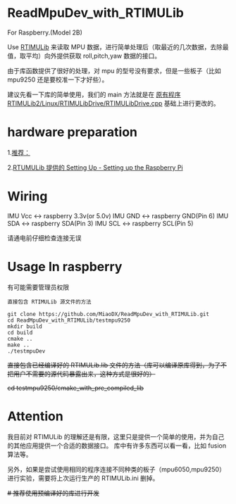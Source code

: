 # ReadMpuDev_with_RTIMULib

For Raspberry.(Model 2B)

Use [RTIMULib](https://github.com/richards-tech/RTIMULib2.git) 来读取 MPU 数据，进行简单处理后（取最近的几次数据，去除最值，取平均）向外提供获取 roll,pitch,yaw 数据的接口。

由于库函数提供了很好的处理，对 mpu 的型号没有要求，但是一些板子（比如 mpu9250 还是要校准一下才好些）。

建议先看一下库的简单使用，我们的 main 方法就是在 [原有程序 RTIMULib2/Linux/RTIMULibDrive/RTIMULibDrive.cpp](https://github.com/richards-tech/RTIMULib2/blob/e541f972db2bb30c294b99d3d4bd928c61e6bdf5/Linux/RTIMULibDrive/RTIMULibDrive.cpp) 基础上进行更改的。

# hardware preparation
1.[推荐：](http://blog.csdn.net/netccy/article/details/48474245)

2.[RTUMULib 提供的 Setting Up - Setting up the Raspberry Pi](https://github.com/richards-tech/RTIMULib2/blob/master/Linux/README.md)

# Wiring
IMU Vcc <-> raspberry 3.3v(or 5.0v)
IMU GND <-> raspberry GND(Pin 6)
IMU SDA <-> raspberry SDA(Pin 3)
IMU SCL <-> raspberry SCL(Pin 5)

请通电前仔细检查连接无误

# Usage In raspberry

有可能需要管理员权限

```shell
直接包含 RTIMULib 源文件的方法

git clone https://github.com/MiaoDX/ReadMpuDev_with_RTIMULib.git
cd ReadMpuDev_with_RTIMULib/testmpu9250
mkdir build
cd build
cmake ..
make ..
./testmpuDev
```



~~直接包含已经编译好的 RTIMULib.lib 文件的方法（库可以编译原库得到，为了不把用户不需要的源代码暴露出来，这种方式是很好的）~~

~~cd testmpu9250/cmake_with_pre_compiled_lib~~




# Attention
我目前对 RTIMULib 的理解还是有限，这里只是提供一个简单的使用，并为自己的其他应用提供一个合适的数据接口。
库中有许多东西可以看一看，比如 fusion 算法等。

另外，如果是尝试使用相同的程序连接不同种类的板子（mpu6050,mpu9250）进行实验，需要将上次运行生产的 RTIMULib.ini 删掉。

~~# 推荐使用预编译好的库进行开发~~